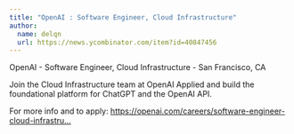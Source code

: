 ```yaml
---
title: "OpenAI : Software Engineer, Cloud Infrastructure"
author:
  name: delqn
  url: https://news.ycombinator.com/item?id=40847456
---
```

OpenAI - Software Engineer, Cloud Infrastructure - San Francisco, CA

Join the Cloud Infrastructure team at OpenAI Applied and build the foundational platform for ChatGPT and the OpenAI API.

For more info and to apply: <a href="https:&#x2F;&#x2F;openai.com&#x2F;careers&#x2F;software-engineer-cloud-infrastructure&#x2F;" rel="nofollow">https:&#x2F;&#x2F;openai.com&#x2F;careers&#x2F;software-engineer-cloud-infrastru...</a>
